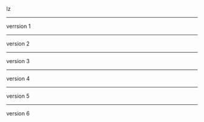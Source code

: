lz


-----

verrsion 1


-------

version 2


--------
version 3

---

version 4


------

version 5

----

version 6